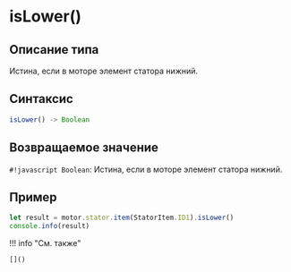 # isLower()

## Описание типа
Истина, если в моторе элемент статора нижний.

## Синтаксис
```javascript
isLower() -> Boolean
```

## Возвращаемое значение
`#!javascript Boolean`: Истина, если в моторе элемент статора нижний.

## Пример
```javascript linenums="1"
let result = motor.stator.item(StatorItem.ID1).isLower()
console.info(result)
```

!!! info "См. также"

    []()

